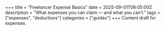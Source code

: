 +++
title = "Freelancer Expense Basics"
date = 2025-09-01T08:05:00Z
description = "What expenses you can claim — and what you can’t."
tags = ["expenses", "deductions"]
categories = ["guides"]
+++
Content draft for expenses.
